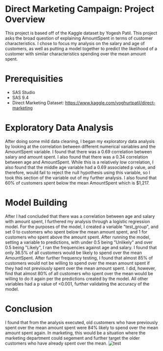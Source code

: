 # Direct Marketing Campaign: Project Overview 
This project is based off of the Kaggle dataset by Yogesh Patil. This project asks the broad question of explaining AmountSpent in terms of customer characteristics. I chose to focus my analysis on the salary and age of customers, as well as putting a model together to predict the likelihood of a customer with similar characteristics spending over the mean amount spent. 

# Prerequisities 
* SAS Studio 
* SAS 9.4 
* Direct Marketing Dataset: https://www.kaggle.com/yoghurtpatil/direct-marketing

# Exploratory Data Analysis 
After doing some mild data cleaning, I began my exploratory data analysis by looking at the correlation between different numerical variables and the AmountSpent variable. I found that there was a 0.69 correlation between salary and amount spent. I also found that there was a 0.34 correlation between age and AmountSpent. While this is a relatively low correlation, I also found that the middle age variable had a 0.69 associated p value, and therefore, would fail to reject the null hypothesis using this variable, so I took this section of the variable out of my further analysis. I also found that 60% of customers spent below the mean AmountSpent which is $1,217.

# Model Building
After I had concluded that there was a correlation between age and salary with amount spent, I furthered my analysis through a logistic regression model. For the purposes of the model, I created a variable "test_group", and set 0 to customers who spent below the mean amount spent, and 1 for customers who spent above the amount spent. After running the model, setting a variable to predictions, with under 0.5 being "Unlikely" and over 0.5 being "Likely", I ran the frequencies against age and salary. I found that only 36.5% of all customers would be likely to spend over the mean AmountSpent. After further frequency testing, I found that almost 85% of customers would not be willing to spend over the mean amount spent if they had not previously spent over the mean amount spent. I did, however, find that almost 80% of all customers who spent over the mean would be willing to do it again per the predictions created by the model. All other variables had a p value of <0.001, further validating the accuracy of the model. 

# Conclusion 
I found that from the analysis executed, old customers who have previously spent over the mean amount spent were 84% likely to spend over the mean amount spent again. In marketing, this would be a situation where the marketing department could segement and further target the older customers who have already spent over the mean. 
![test](C:\Users\bnobl\Desktop)
